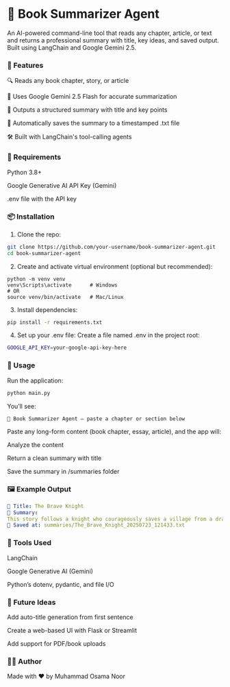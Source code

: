 # 📘 Book Summarizer Agent
An AI-powered command-line tool that reads any chapter, article, or text and returns a professional summary with title, key ideas, and saved output. Built using LangChain and Google Gemini 2.5.

### 🚀 Features
🔍 Reads any book chapter, story, or article

🧠 Uses Google Gemini 2.5 Flash for accurate summarization

📄 Outputs a structured summary with title and key points

💾 Automatically saves the summary to a timestamped .txt file

🛠️ Built with LangChain's tool-calling agents

### 🧰 Requirements
Python 3.8+

Google Generative AI API Key (Gemini)

.env file with the API key

### 📦 Installation
1. Clone the repo:
```bash
git clone https://github.com/your-username/book-summarizer-agent.git
cd book-summarizer-agent
```
2. Create and activate virtual environment (optional but recommended):
```bash\
python -m venv venv
venv\Scripts\activate      # Windows
# OR
source venv/bin/activate   # Mac/Linux
```
3. Install dependencies:
```bash
pip install -r requirements.txt
```
4. Set up your .env file:
Create a file named .env in the project root:
```bash
GOOGLE_API_KEY=your-google-api-key-here
```

### 🧪 Usage
Run the application:
```bash
python main.py
```

You’ll see:
```
📘 Book Summarizer Agent — paste a chapter or section below
```
Paste any long-form content (book chapter, essay, article), and the app will:

Analyze the content

Return a clean summary with title

Save the summary in /summaries folder

### 🖼️ Example Output
```yaml
📖 Title: The Brave Knight
📝 Summary:
This story follows a knight who courageously saves a village from a dragon...
💾 Saved at: summaries/The_Brave_Knight_20250723_121433.txt
```

### 🔧 Tools Used
LangChain

Google Generative AI (Gemini)

Python’s dotenv, pydantic, and file I/O

### 🧠 Future Ideas
Add auto-title generation from first sentence

Create a web-based UI with Flask or Streamlit

Add support for PDF/book uploads

### 👨‍💻 Author
Made with ❤️ by Muhammad Osama Noor
